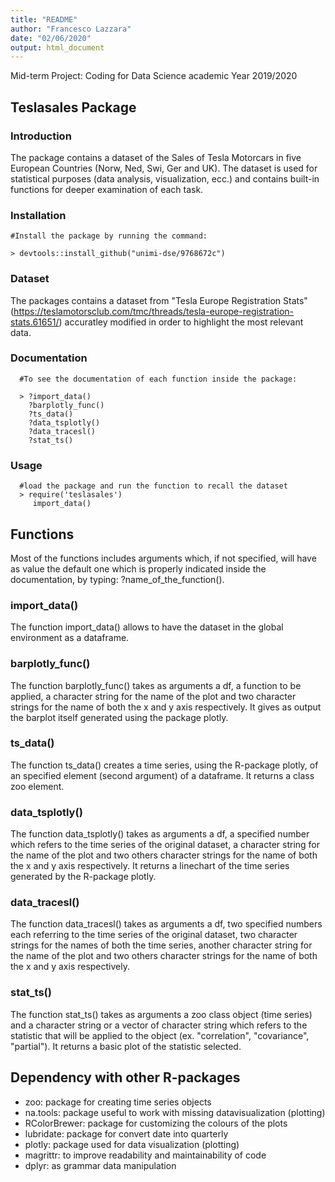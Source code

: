 ```yaml
---
title: "README"
author: "Francesco Lazzara"
date: "02/06/2020"
output: html_document
---
```



Mid-term Project: Coding for Data Science academic Year 2019/2020

Teslasales Package
-----------------------------------------------------------------

### Introduction
The package contains a dataset of the Sales of Tesla Motorcars in five European Countries (Norw, Ned, Swi, Ger and UK).
The dataset is used for statistical purposes (data analysis, visualization, ecc.) and contains built-in functions for deeper examination of each task.

### Installation

    #Install the package by running the command:
    
    > devtools::install_github("unimi-dse/9768672c")
    
### Dataset

The packages contains a dataset from "Tesla Europe Registration Stats" (https://teslamotorsclub.com/tmc/threads/tesla-europe-registration-stats.61651/) accuratley modified in order to highlight the most relevant data.

### Documentation

      #To see the documentation of each function inside the package:
      
      > ?import_data()
        ?barplotly_func()
        ?ts_data()
        ?data_tsplotly()
        ?data_tracesl()
        ?stat_ts()
   
### Usage

      #load the package and run the function to recall the dataset
      > require('teslasales')
         import_data()
   
   Functions
-----------------------------------------------------------------
Most of the functions includes arguments which, if not specified, will have as value the default one which is properly indicated inside the documentation, by typing: ?name_of_the_function().

### import_data()
The function import_data() allows to have the dataset in the global environment as a dataframe.

### barplotly_func()
The function barplotly_func() takes as arguments a df, a function to be applied, a character string for the name of the plot and two character strings for the name of both the x and y axis respectively. It gives as output the barplot itself generated using the package plotly.

### ts_data()
The function ts_data() creates a time series, using the R-package plotly, of an specified element (second argument) of a dataframe. It returns a class zoo element.

### data_tsplotly()
The function data_tsplotly() takes as arguments a df, a specified number which refers to the time series of the original dataset, a character string for the name of the plot and two others character strings for the name of both the x and y axis respectively. It returns a linechart of the time series generated by the R-package plotly.

### data_tracesl()
The function data_tracesl() takes as arguments a df, two specified numbers each referring to the time series of the original dataset, two character strings for the names of both the time series, another character string for the name of the plot and two others character strings for the name of both the x and y axis respectively.

### stat_ts()
The function stat_ts() takes as arguments a zoo class object (time series) and a character string or a vector of character string which refers to the statistic that will be applied to the object (ex. "correlation", "covariance", "partial"). It returns a basic plot of the statistic selected.


   Dependency with other R-packages
-----------------------------------------------------------------

-   zoo: package for creating time series objects
-   na.tools: package useful to work with missing datavisualization (plotting)
-   RColorBrewer: package for customizing the colours of the plots
-   lubridate: package for convert date into quarterly
-   plotly: package used for data visualization (plotting)
-   magrittr: to improve readability and maintainability of code
-   dplyr: as grammar data manipulation
